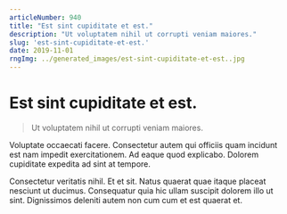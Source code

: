 ```yaml
---
articleNumber: 940
title: "Est sint cupiditate et est."
description: "Ut voluptatem nihil ut corrupti veniam maiores."
slug: 'est-sint-cupiditate-et-est.'
date: 2019-11-01
rngImg: ../generated_images/est-sint-cupiditate-et-est..jpg
---
```


# Est sint cupiditate et est.

> Ut voluptatem nihil ut corrupti veniam maiores.

Voluptate occaecati facere. Consectetur autem qui officiis quam incidunt est nam impedit exercitationem. Ad eaque quod explicabo. Dolorem cupiditate expedita ad sint at tempore.
 Consectetur veritatis nihil. Et et sit. Natus quaerat quae itaque placeat nesciunt ut ducimus. Consequatur quia hic ullam suscipit dolorem illo ut sint. Dignissimos deleniti autem non cum cum et est quaerat et.
